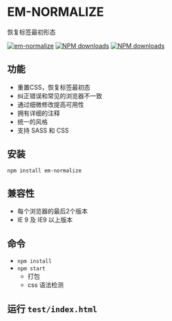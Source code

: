 # EM-NORMALIZE
恢复标签最初形态

[![em-normalize](https://img.shields.io/npm/v/em-normalize.svg?style=flat-square)](https://www.npmjs.org/package/em-normalize)
[![NPM downloads](http://img.shields.io/npm/dm/em-normalize.svg?style=flat-square)](https://npmjs.org/package/em-normalize)
[![NPM downloads](https://img.shields.io/npm/dt/em-normalize.svg?style=flat-square)](https://npmjs.org/package/em-normalize)

## 功能

* 重置CSS，恢复标签最初态
* 纠正错误和常见的浏览器不一致
* 通过细微修改提高可用性
* 拥有详细的注释
* 统一的风格
* 支持 SASS 和 CSS

## 安装

`npm install em-normalize`

## 兼容性

* 每个浏览器的最后2个版本
* IE 9 及 IE9 以上版本

## 命令

* `npm install`
* `npm start`
  * 打包
  * css 语法检测

## 运行 `test/index.html`
